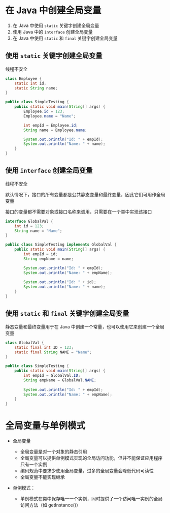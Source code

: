 # 在 Java 中创建全局变量

1. 在 Java 中使用 `static` 关键字创建全局变量
2. 使用 Java 中的 `interface` 创建全局变量
3. 在 Java 中使用 `static` 和 `final` 关键字创建全局变量



## 使用 `static` 关键字创建全局变量

线程不安全

```java
class Employee {
    static int id;
    static String name;
}

public class SimpleTesting {
    public static void main(String[] args) {
        Employee.id = 123;
        Employee.name = "Name";

        int empId = Employee.id;
        String name = Employee.name;

        System.out.println("Id: " + empId);
        System.out.println("Name: " + name);
    }
}
```



## 使用 `interface` 创建全局变量

线程不安全

默认情况下，接口的所有变量都是公共静态变量和最终变量，因此它们可用作全局变量

接口的变量都不需要对象或接口名称来调用，只需要在一个类中实现该接口

```java
interface GlobalVal {
    int id = 123;
    String name = "Name";
}

public class SimpleTesting implements GlobalVal {
    public static void main(String[] args) {
        int empId = id;
        String empName = name;

        System.out.println("Id: " + empId);
        System.out.println("Name: " + empName);
        
        System.out.println("Id: " + id);
        System.out.println("Name: " + name);
    }
}
```



## 使用 `static` 和 `final` 关键字创建全局变量

静态变量和最终变量用于在 Java 中创建一个常量，也可以使用它来创建一个全局变量

```java
class GlobalVal {
    static final int ID = 123;
    static final String NAME = "Name";
}

public class SimpleTesting {
    public static void main(String[] args) {
        int empId = GlobalVal.ID;
        String empName = GlobalVal.NAME;
        
        System.out.println("Id: " + empId);
        System.out.println("Name: " + empName);
    }
}
```





# 全局变量与单例模式

+ 全局变量

  + 全局变量是对一个对象的静态引用
  + 全局变量可以提供单例模式实现的全局访问功能，但并不能保证应用程序只有一个实例
  + 编码规范中要求少使用全局变量，过多的全局变量会降低代码可读性
  + 全局变量不能实现继承

  

+ 单例模式：

  + 单例模式在类中保存唯一一个实例，同时提供了一个访问唯一实例的全局访问方法（如 getInstance()）





